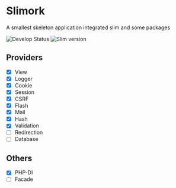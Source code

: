 # Slimork

A smallest skeleton application integrated slim and some packages

![Develop Status](https://img.shields.io/badge/status-developing-yellowgreen.svg)
![Slim version](https://img.shields.io/badge/slim-3.x-green.svg)

## Providers

- [X] View
- [X] Logger
- [X] Cookie
- [X] Session
- [X] CSRF
- [X] Flash
- [X] Mail
- [X] Hash
- [X] Validation
- [ ] Redirection
- [ ] Database

## Others

- [X] PHP-DI
- [ ] Facade
